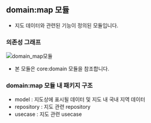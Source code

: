 ## domain:map 모듈
- 지도 데이터와 관련된 기능이 정의된 모듈입니다.

### 의존성 그래프
![domain_map모듈](https://github.com/l5x5l/travel_diary/assets/39579912/f6acadfb-3b08-47a3-8088-be437a6e6548)
- 본 모듈은 core:domain 모듈을 참조합니다.

### domain:map 모듈 내 패키지 구조
- model : 지도상에 표시될 데이터 및 지도 내 국내 지역 데이터
- repository : 지도 관련 repository
- usecase : 지도 관련 usecase
